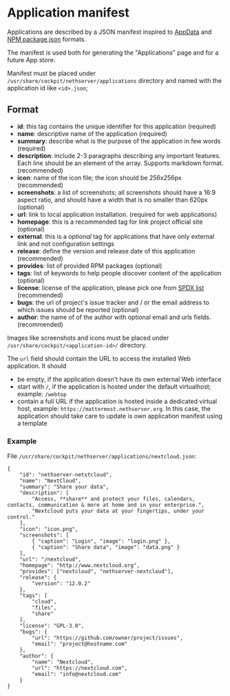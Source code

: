 # Application manifest

Applications are described by a JSON manifest inspired to [AppData](https://www.freedesktop.org/software/appstream/docs/chap-Quickstart.html)
and [NPM package.json](https://docs.npmjs.com/files/package.json) formats.

The manifest is used both for generating the "Applications" page and for a future App store.

Manifest must be placed under `/usr/share/cockpit/nethserver/applications` directory and named with the application id like `<id>.json`;

## Format

- **id**: this tag contains the unique identifier for this application (required)
- **name**: descriptive name of the application (required)
- **summary**: describe what is the purpose of the application in few words (required)
- **description**: include 2-3 paragraphs describing any important features. Each line should be an element of the array. Supports markdown format. (recommended)
- **icon**: name of the icon file; the icon should be 256x256px (recommended)
- **screenshots**: a list of screenshots; all screenshots should have a 16:9 aspect ratio, and should have a width that is no smaller than 620px (optional)
- **url**: link to local application installation. (required for web applications)
- **homepage**: this is a recommended tag for link project official site (optional)
- **external**: this is a *optional* tag for applications that have only external link and not configuration settings
- **release**: define the version and release date of this application (recommended)
- **provides**: list of provided RPM packages (optional)
- **tags**: list of keywords to help people discover content of the application (optional)
- **license**: license of the application, please pick one from [SPDX list](https://spdx.org/licenses/) (recommended)
- **bugs**: the url of project's issue tracker and / or the email address to which issues should be reported (optional)
- **author**: the name of of the author with optional email and urls fields. (recommended)

Images like screenshots and icons must be placed under `/usr/share/cockpit/<application-id>/` directory.

The `url` field should contain the URL to access the installed Web application. It should

- be empty, if the application doesn't have its own external Web interface
- start with `/`, if the application is hosted under the default virtualhost; example: `/webtop`
- contain a full URL if the application is hosted inside a dedicated virtual host, example: `https://mattermost.nethserver.org`.
  In this case, the application should take care to update is own application manifest using a template

### Example

File `/usr/share/cockpit/nethserver/applications/nextcloud.json`:
```
{
    "id": "nethserver-netxtcloud",
    "name": "NextCloud",
    "summary": "Share your data",
    "description": [
        "Access, **share** and protect your files, calendars, contacts, communication & more at home and in your enterprise.",
        "Nextcloud puts your data at your fingertips, under your control."
    ],
    "icon": "icon.png",
    "screenshots": [
        { "caption": "Login", "image": "login.png" },
        { "caption": "Share data", "image": "data.png" }
    ],
    "url": "/nextcloud",
    "homepage": "http://www.nextcloud.org",
    "provides": ["nextcloud", "nethserver-nextcloud"],
    "release": {
        "version": "12.0.2"
    },
    "tags": [
        "cloud",
        "files",
        "share"
    ],
    "license": "GPL-3.0",
    "bugs": {
        "url": "https://github.com/owner/project/issues",
        "email": "project@hostname.com"
    },
    "author": {
        "name": "Nextcloud",
        "url": "https://nextcloud.com",
        "email": "info@nextcloud.com"
    }
}
```

